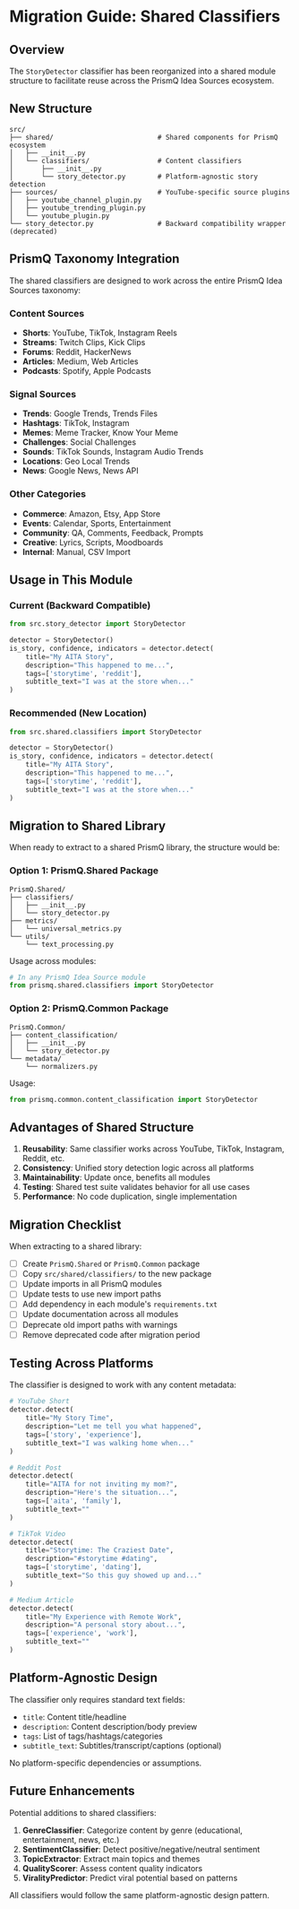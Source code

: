 # Migration Guide: Shared Classifiers

## Overview

The `StoryDetector` classifier has been reorganized into a shared module structure to facilitate reuse across the PrismQ Idea Sources ecosystem.

## New Structure

```
src/
├── shared/                          # Shared components for PrismQ ecosystem
│   ├── __init__.py
│   └── classifiers/                 # Content classifiers
│       ├── __init__.py
│       └── story_detector.py        # Platform-agnostic story detection
├── sources/                         # YouTube-specific source plugins
│   ├── youtube_channel_plugin.py
│   ├── youtube_trending_plugin.py
│   └── youtube_plugin.py
└── story_detector.py                # Backward compatibility wrapper (deprecated)
```

## PrismQ Taxonomy Integration

The shared classifiers are designed to work across the entire PrismQ Idea Sources taxonomy:

### Content Sources
- **Shorts**: YouTube, TikTok, Instagram Reels
- **Streams**: Twitch Clips, Kick Clips
- **Forums**: Reddit, HackerNews
- **Articles**: Medium, Web Articles
- **Podcasts**: Spotify, Apple Podcasts

### Signal Sources
- **Trends**: Google Trends, Trends Files
- **Hashtags**: TikTok, Instagram
- **Memes**: Meme Tracker, Know Your Meme
- **Challenges**: Social Challenges
- **Sounds**: TikTok Sounds, Instagram Audio Trends
- **Locations**: Geo Local Trends
- **News**: Google News, News API

### Other Categories
- **Commerce**: Amazon, Etsy, App Store
- **Events**: Calendar, Sports, Entertainment
- **Community**: QA, Comments, Feedback, Prompts
- **Creative**: Lyrics, Scripts, Moodboards
- **Internal**: Manual, CSV Import

## Usage in This Module

### Current (Backward Compatible)
```python
from src.story_detector import StoryDetector

detector = StoryDetector()
is_story, confidence, indicators = detector.detect(
    title="My AITA Story",
    description="This happened to me...",
    tags=['storytime', 'reddit'],
    subtitle_text="I was at the store when..."
)
```

### Recommended (New Location)
```python
from src.shared.classifiers import StoryDetector

detector = StoryDetector()
is_story, confidence, indicators = detector.detect(
    title="My AITA Story",
    description="This happened to me...",
    tags=['storytime', 'reddit'],
    subtitle_text="I was at the store when..."
)
```

## Migration to Shared Library

When ready to extract to a shared PrismQ library, the structure would be:

### Option 1: PrismQ.Shared Package
```
PrismQ.Shared/
├── classifiers/
│   ├── __init__.py
│   └── story_detector.py
├── metrics/
│   └── universal_metrics.py
└── utils/
    └── text_processing.py
```

Usage across modules:
```python
# In any PrismQ Idea Source module
from prismq.shared.classifiers import StoryDetector
```

### Option 2: PrismQ.Common Package
```
PrismQ.Common/
├── content_classification/
│   ├── __init__.py
│   └── story_detector.py
└── metadata/
    └── normalizers.py
```

Usage:
```python
from prismq.common.content_classification import StoryDetector
```

## Advantages of Shared Structure

1. **Reusability**: Same classifier works across YouTube, TikTok, Instagram, Reddit, etc.
2. **Consistency**: Unified story detection logic across all platforms
3. **Maintainability**: Update once, benefits all modules
4. **Testing**: Shared test suite validates behavior for all use cases
5. **Performance**: No code duplication, single implementation

## Migration Checklist

When extracting to a shared library:

- [ ] Create `PrismQ.Shared` or `PrismQ.Common` package
- [ ] Copy `src/shared/classifiers/` to the new package
- [ ] Update imports in all PrismQ modules
- [ ] Update tests to use new import paths
- [ ] Add dependency in each module's `requirements.txt`
- [ ] Update documentation across all modules
- [ ] Deprecate old import paths with warnings
- [ ] Remove deprecated code after migration period

## Testing Across Platforms

The classifier is designed to work with any content metadata:

```python
# YouTube Short
detector.detect(
    title="My Story Time",
    description="Let me tell you what happened",
    tags=['story', 'experience'],
    subtitle_text="I was walking home when..."
)

# Reddit Post
detector.detect(
    title="AITA for not inviting my mom?",
    description="Here's the situation...",
    tags=['aita', 'family'],
    subtitle_text=""
)

# TikTok Video
detector.detect(
    title="Storytime: The Craziest Date",
    description="#storytime #dating",
    tags=['storytime', 'dating'],
    subtitle_text="So this guy showed up and..."
)

# Medium Article
detector.detect(
    title="My Experience with Remote Work",
    description="A personal story about...",
    tags=['experience', 'work'],
    subtitle_text=""
)
```

## Platform-Agnostic Design

The classifier only requires standard text fields:
- `title`: Content title/headline
- `description`: Content description/body preview
- `tags`: List of tags/hashtags/categories
- `subtitle_text`: Subtitles/transcript/captions (optional)

No platform-specific dependencies or assumptions.

## Future Enhancements

Potential additions to shared classifiers:

1. **GenreClassifier**: Categorize content by genre (educational, entertainment, news, etc.)
2. **SentimentClassifier**: Detect positive/negative/neutral sentiment
3. **TopicExtractor**: Extract main topics and themes
4. **QualityScorer**: Assess content quality indicators
5. **ViralityPredictor**: Predict viral potential based on patterns

All classifiers would follow the same platform-agnostic design pattern.
